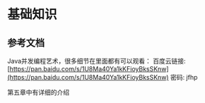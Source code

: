 # 基础知识

## **参考文档**

Java并发编程艺术，很多细节在里面都有可以观看： 百度云链接: [https://pan.baidu.com/s/1U8Ma40Ya1kKFioyBksSKnw](https://pan.baidu.com/s/1U8Ma40Ya1kKFioyBksSKnw) 密码: jfhp

第五章中有详细的介绍

